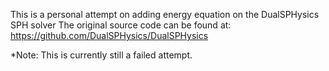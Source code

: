 This is a personal attempt on adding energy equation on the DualSPHysics SPH solver
The original source code can be found at: https://github.com/DualSPHysics/DualSPHysics

*Note: This is currently still a failed attempt.
